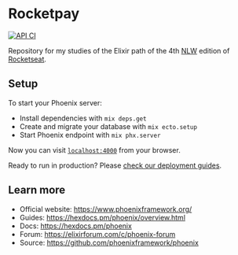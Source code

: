 # Rocketpay

[![API CI](https://github.com/cassiofariasmachado/rocketpay/actions/workflows/api.yml/badge.svg)](https://github.com/cassiofariasmachado/rocketpay/actions/workflows/api.yml)

Repository for my studies of the Elixir path of the 4th [NLW](nextlevelweek.com) edition of [Rocketseat](https://rocketseat.com.br/).

## Setup

To start your Phoenix server:

  * Install dependencies with `mix deps.get`
  * Create and migrate your database with `mix ecto.setup`
  * Start Phoenix endpoint with `mix phx.server`

Now you can visit [`localhost:4000`](http://localhost:4000) from your browser.

Ready to run in production? Please [check our deployment guides](https://hexdocs.pm/phoenix/deployment.html).

## Learn more

  * Official website: https://www.phoenixframework.org/
  * Guides: https://hexdocs.pm/phoenix/overview.html
  * Docs: https://hexdocs.pm/phoenix
  * Forum: https://elixirforum.com/c/phoenix-forum
  * Source: https://github.com/phoenixframework/phoenix
